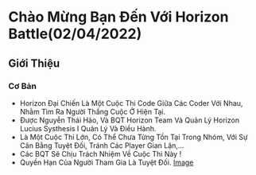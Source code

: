 # Chào Mừng Bạn Đến Với Horizon Battle(02/04/2022)

## Giới Thiệu

### Cơ Bản
-	Horizon Đại Chiến Là Một Cuộc Thi Code Giữa Các Coder Với Nhau, Nhằm Tìm Ra Người Thắng Cuộc Ở Hiện Tại.
-	Được Nguyễn Thái Hảo, Và BQT Horizon Team Và Quản Lý Horizon Lucius Systhesis I Quản Lý Và Điều Hành.
-	Là Một Cuộc Thi Lớn, Có Thể Chưa Từng Tồn Tại Trong Nhóm, Với Sự Cân Bằng Tuyệt Đối, Tránh Các Player Gian Lận,…
-	Các BQT Sẽ Chịu Trách Nhiệm Về Cuộc Thi Này !
-	Quyền Hạn Của Người Tham Gia Là Tuyệt Đối.
[Image](https://scontent.fsgn5-14.fna.fbcdn.net/v/t1.15752-9/274246368_3158376614406844_9075823795538113287_n.png?_nc_cat=101&ccb=1-5&_nc_sid=ae9488&_nc_ohc=FVkG1C4Pd1EAX87E7vk&_nc_ht=scontent.fsgn5-14.fna&oh=03_AVLxLh4Hj8iHU5zrplhsD6B6XTrD2NXMVgJw7-cAelb7gw&oe=625F380A)
